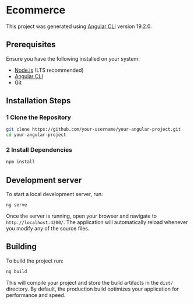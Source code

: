 # Ecommerce

This project was generated using [Angular CLI](https://github.com/angular/angular-cli) version 19.2.0.

## Prerequisites

Ensure you have the following installed on your system:
- [Node.js](https://nodejs.org/) (LTS recommended)
- [Angular CLI](https://angular.io/cli)
- Git

## Installation Steps

### 1 Clone the Repository
```sh
git clone https://github.com/your-username/your-angular-project.git
cd your-angular-project
```
### 2 Install Dependencies
```bash
npm install
```

## Development server

To start a local development server, run:

```bash
ng serve
```

Once the server is running, open your browser and navigate to `http://localhost:4200/`. The application will automatically reload whenever you modify any of the source files.

## Building

To build the project run:

```bash
ng build
```

This will compile your project and store the build artifacts in the `dist/` directory. By default, the production build optimizes your application for performance and speed.

